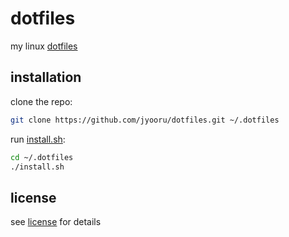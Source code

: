 # dotfiles

my linux [dotfiles](https://dotfiles.github.io/)

## installation

clone the repo:

```sh
git clone https://github.com/jyooru/dotfiles.git ~/.dotfiles
```

run [install.sh](install.sh):

```sh
cd ~/.dotfiles
./install.sh
```

## license

see [license](license) for details
